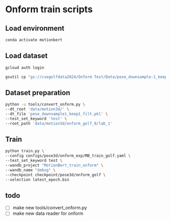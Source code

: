 # Onform train scripts

## Load environment
```bash
conda activate motionbert
```

## Load dataset
```bash
gcloud auth login

gsutil cp "gs://csegolfdata2024/Onform Test/Data/pose_downsample-1_keep1_filt_noNan.pkl" data/motion3d/pose_downsample1_keep1_filt.pkl

```

## Dataset preparation
```bash
python -u tools/convert_onform.py \
--dt_root 'data/motion3d/' \
--dt_file 'pose_downsample1_keep1_filt.pkl' \
--test_set_keyword 'test' \
--root_path 'data/motion3d/onform_golf_0/lab_1' 
```

## Train

```bash
python train.py \
--config configs/pose3d/onform_exp/MB_train_golf.yaml \
--test_set_keyword test \
--wandb_project "MotionBert_train_onform" \
--wandb_name "debug" \
--checkpoint checkpoint/pose3d/onform_golf \
--selection latest_epoch.bin
```


## todo
- [ ] make new tools/convert_onform.py
- [ ] make new data reader for onform
